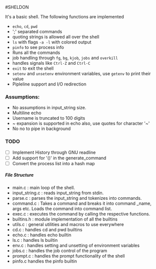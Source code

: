 #SHELDON

It's a basic shell. 
The following functions are implemented

* `echo`, `cd`, `pwd`
* ';' separated commands
* quoting strings is allowed all over the shell
* `ls` with flags `-a -l` with colored output
* `pinfo` to see process info
* Runs all the commands
* job handling through `fg`, `bg`, `kjob`, `jobs` and `overkill`
* handles signals like `Ctrl-Z` and `Ctrl-C`
* `exit` to exit the shell
* `setenv` and `unsetenv` environment variables, use `getenv` to print their value
* Pipleline support and I/O redirection


### Assumptions:
* No assumptions in input_string size.
* Multiline echo
* Username is truncated to 100 digits
* ~ expansion is supported in echo also, use quotes for character '~'
* No no to pipe in background

###  TODO
- [ ]  Implement History through GNU readline
- [ ]  Add support for '()' in the generate_command
- [ ]  Convert the process list into a hash map

##### File Structure
* main.c : main loop of the shell.
* input_string.c : reads input_string from stdin.
* parse.c : parses the input_string and tokenizes into commands.
* command.c : Takes a command and breaks it into command _name, args etc. 
Loads the command into command list.
* exec.c : executes the command by calling the respective functions.
* builtins.h : module implementation of all the builtins
* utils.c : general utilities and macros to use everywhere
* cd.c : handles cd and pwd builtins
* echo.c : handles echo builtin
* ls.c : handles ls builtin
* env.c : handles setting and unsetting of environment variables
* jobs.c : handles the job control of the program
* prompt.c : handles the prompt functionality of the shell
* pinfo.c handles the pinfo builtin
